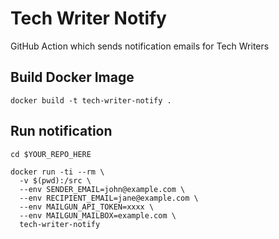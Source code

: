 # Tech Writer Notify

GitHub Action which sends notification emails for Tech Writers

## Build Docker Image

```
docker build -t tech-writer-notify .
```

## Run notification

```
cd $YOUR_REPO_HERE

docker run -ti --rm \
  -v $(pwd):/src \
  --env SENDER_EMAIL=john@example.com \
  --env RECIPIENT_EMAIL=jane@example.com \
  --env MAILGUN_API_TOKEN=xxxx \
  --env MAILGUN_MAILBOX=example.com \
  tech-writer-notify
```
